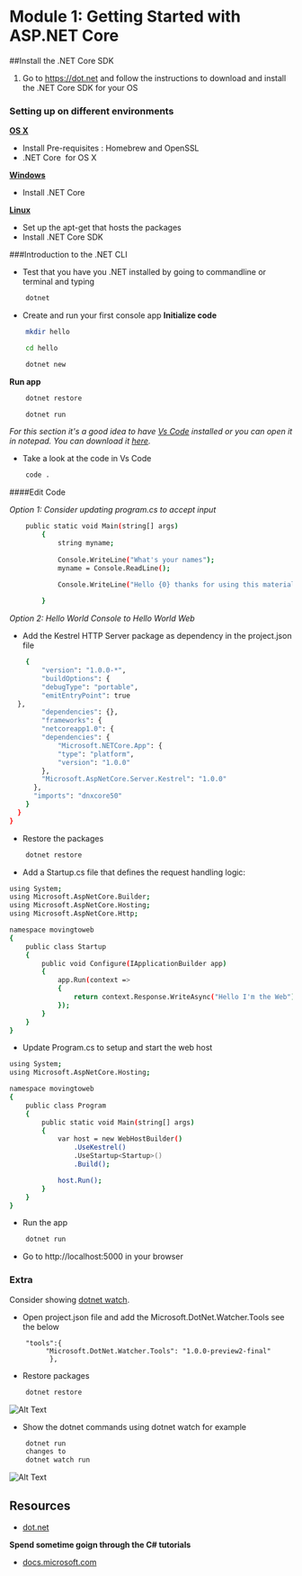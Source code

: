 # Module 1: Getting Started with ASP.NET Core 

##Install the .NET Core SDK 
1. Go to https://dot.net and follow the instructions to download and install the .NET Core SDK for your OS

### Setting up on different environments
[**OS X**](https://www.microsoft.com/net/core#macos)

- Install Pre-requisites : Homebrew and OpenSSL
- .NET Core  for OS X

[**Windows**](https://www.microsoft.com/net/core#windows)

- Install .NET Core

[**Linux**](https://www.microsoft.com/net/core#ubuntu)

- Set up the apt-get that hosts the packages 
- Install .NET Core SDK

###Introduction to the .NET CLI

- Test that you have you .NET installed by going to commandline or terminal and typing 
```sh
    dotnet 
```
- Create and run your first console app
**Initialize code**
```sh
    mkdir hello

    cd hello

    dotnet new
```
**Run app**
```sh
    dotnet restore

    dotnet run
```
*For this section it's a good idea to have [Vs Code](https://code.visualstudio.com/) installed or you can open it in notepad.  You can download it [here](https://code.visualstudio.com/).*

- Take a look at the code in Vs Code 

```sh
    code .
```
####Edit Code 

*Option 1: Consider updating program.cs to accept input* 
```sh
    public static void Main(string[] args)
        {
            string myname;
            
            Console.WriteLine("What's your names");
            myname = Console.ReadLine();

            Console.WriteLine("Hello {0} thanks for using this material", myname);
            
        }
```
*Option 2: Hello World Console to Hello World Web*

- Add the Kestrel HTTP Server package as  dependency in the project.json file
```sh
    {
        "version": "1.0.0-*",
        "buildOptions": {
        "debugType": "portable",
        "emitEntryPoint": true
  },
        "dependencies": {},
        "frameworks": {
        "netcoreapp1.0": {
        "dependencies": {
            "Microsoft.NETCore.App": {
            "type": "platform",
            "version": "1.0.0"
        },
        "Microsoft.AspNetCore.Server.Kestrel": "1.0.0"
      },
      "imports": "dnxcore50"
    }
  }
}
```
- Restore the packages 
```sh
    dotnet restore
```
- Add a Startup.cs file that defines the request handling logic:
```sh
using System;
using Microsoft.AspNetCore.Builder;
using Microsoft.AspNetCore.Hosting;
using Microsoft.AspNetCore.Http;

namespace movingtoweb
{
    public class Startup
    {
        public void Configure(IApplicationBuilder app)
        {
            app.Run(context =>
            {
                return context.Response.WriteAsync("Hello I'm the Web");
            });
        }
    }
}
```
- Update Program.cs to setup and start the web host 
```sh
using System;
using Microsoft.AspNetCore.Hosting;

namespace movingtoweb
{
    public class Program
    {
        public static void Main(string[] args)
        {
            var host = new WebHostBuilder()
                .UseKestrel()
                .UseStartup<Startup>()
                .Build();

            host.Run();
        }
    }
}
```
- Run the app 
```sh
    dotnet run
```
- Go to  http://localhost:5000 in your browser

### Extra 
Consider showing [dotnet watch](https://docs.asp.net/en/latest/tutorials/dotnet-watch.html?highlight=dotnet%20watch).
- Open project.json file and add the Microsoft.DotNet.Watcher.Tools see the below 

```
    "tools":{
         "Microsoft.DotNet.Watcher.Tools": "1.0.0-preview2-final"
          },
```
 
- Restore packages
```sh
    dotnet restore
```
![Alt Text](https://github.com/LadyNaggaga/ASP.NETCoreMVA/blob/master/Images/dotnetrestorewatcher.PNG)
- Show the dotnet commands using dotnet watch for example 
```sh
    dotnet run 
    changes to 
    dotnet watch run
```
![Alt Text](https://github.com/LadyNaggaga/ASP.NETCoreMVA/blob/master/Images/dotnetrunwatch.png)


## Resources
- [dot.net](https://www.microsoft.com/net) 

**Spend sometime goign through the C# tutorials**

- [docs.microsoft.com](https://docs.microsoft.com/)


